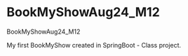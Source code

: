 # BookMyShowAug24_M12
BookMyShowAug24_M12

My first BookMyShow created in SpringBoot - 
Class project.